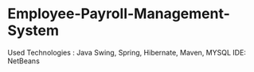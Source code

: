 # Employee-Payroll-Management-System
Used Technologies : Java Swing, Spring, Hibernate, Maven, MYSQL  IDE: NetBeans 
